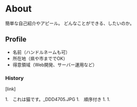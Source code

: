 # About
簡単な自己紹介やアピール。
どんなことができる、したいのか。

## Profile
- 名前（ハンドルネームも可）
- 所在地（県や市まででOK）
- 得意領域（Web開発、サーバー運用など）

### History

[link]

1.　これは猫です。_DDD4705.JPG
1.　順序付き
1.
1.

